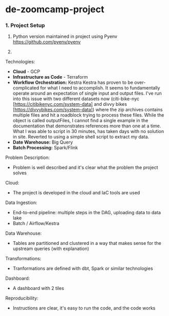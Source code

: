 # de-zoomcamp-project

### 1. Project Setup

1. Python version maintained in project using Pyenv
https://github.com/pyenv/pyenv


2. 

Technologies:
- **Cloud** - GCP
- **Infrastructure as Code** - Terraform
- **Workflow Orchestration:** Kestra
Kestra has proven to be over-complicated for what I need to accomplish. It seems to fundamentally operate around an expectation of single input and output files. I've run into this issue with two different datasets now (citi-bike-nyc [https://citibikenyc.com/system-data] and divvy bikes [https://divvybikes.com/system-data]) where the zip archives contains multiple files and hit a roadblock trying to process these files. While the object is called outputFiles, I cannot find a single example in the documentation that demonstrates references more than one at a time.
What I was able to script in 30 minutes, has taken days with no solution in site. Reverted to using a simple shell script to extract my data.
- **Date Warehouse:** Big Query
- **Batch Processing:** Spark/Flink



Problem Description:
- Problem is well described and it's clear what the problem the project solves

Cloud:
- The project is developed in the cloud and IaC tools are used

Data Ingestion:
- End-to-end pipeline: multiple steps in the DAG, uploading data to data lake
- Batch / Airflow/Kestra

Data Warehouse:
- Tables are partitioned and clustered in a way that makes sense for the upstream queries (with explanation)

Transformations:
- Tranformations are defined with dbt, Spark or similar technologies

Dashboard:
- A dashboard with 2 tiles

Reproducibility:
- Instructions are clear, it's easy to run the code, and the code works
